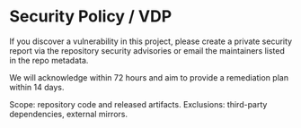 # Security Policy / VDP

If you discover a vulnerability in this project, please create a private security report via the repository security advisories or email the maintainers listed in the repo metadata.

We will acknowledge within 72 hours and aim to provide a remediation plan within 14 days.

Scope: repository code and released artifacts. Exclusions: third-party dependencies, external mirrors.
